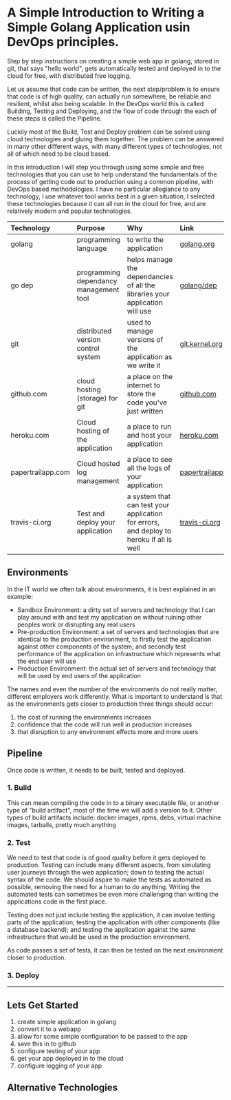 # A Simple Introduction to Writing a Simple Golang Application usin DevOps principles.

Step by step instructions on creating a simple web app in golang, stored in git, that says "hello world", gets automatically tested and deployed in to the cloud for free, with distributed free logging.

Let us assume that code can be written, the next step/problem is to ensure that code is of high quality, can actually run somewhere, be reliable and resilient,  whilst also being scalable.  In the DevOps world this is called Building, Testing and Deploying, and the flow of code through the each of these steps is called the Pipeline.

Luckily most of the Build, Test and Deploy problem can be solved using cloud technologies and gluing them together.  The problem can be answered in many other different ways, with many different types of technologies, not all of which need to be cloud based.

In this introduction I will step you through using some simple and free technologies that you can use to help understand the fundamentals of the process of getting code out to production using a common pipeline, with DevOps based methodologies. I have no particular allegiance to any technology, I use whatever tool works best in a given situation, I selected these technologies because it can all run in the cloud for free, and are relatively modern and popular technologies.


| Technology | Purpose | Why | Link |
|:--|:--|:--|:--|
| golang | programming language | to write the application | [golang.org](https://golang.org/) |
| go dep | programming dependancy management tool | helps manage the dependancies of all the libraries your application will use | [golang/dep](https://github.com/golang/dep) | 
| git | distributed version control system | used to manage versions of the application as we write it | [git.kernel.org](https://git.kernel.org/pub/scm/git/git.git/) | 
| github.com | cloud hosting (storage) for git | a place on the internet to store the code you've just written | [github.com](https://www.github.com/) |
| heroku.com | Cloud hosting of the application | a place to run and host your application | [heroku.com](https://heroku.com/) |
| papertrailapp.com | Cloud hosted log management | a place to see all the logs of your application | [papertrailapp.com](https://www.papertrailapp.com/) |
| travis-ci.org | Test and deploy your application | a system that can test your application for errors, and deploy to heroku if all is well | [travis-ci.org](https://www.travis-ci.org/) |


## Environments

In the IT world we often talk about environments, it is best explained in an example:

- Sandbox Environment: a dirty set of servers and technology that I can play around with and test my application on without ruining other peoples work or disrupting any real users
- Pre-production Environment: a set of servers and technologies that are identical to the production environment, to firstly test the application against other components of the system; and secondly test performance of the application on infrastructure which represents what the end user will use
- Production Environment: the actual set of servers and technology that will be used by end users of the application

The names and even the number of the environments do not really matter, different employers work differently.  What is important to understand is that as the environments gets closer to production three things should occur:

1. the cost of running the environments increases
2. confidence that the code will run well in production increases
3. that disruption to any environment effects more and more users


## Pipeline
Once code is written, it needs to be built, tested and deployed.

### 1. Build
This can mean compiling the code in to a binary executable file, or another type of "build artifact", most of the time we will add a version to it.  Other types of build artifacts include: docker images, rpms, debs, virtual machine images, tarballs, pretty much anything


### 2. Test
We need to test that code is of good quality before it gets deployed to production.  Testing can include many different aspects, from simulating user journeys through the web application; down to testing the actual syntax of the code.  We should aspire to make the tests as automated as possible, removing the need for a human to do anything.  Writing the automated tests can sometimes be even more challenging than writing the applications code in the first place. 

Testing does not just include testing the application, it can involve testing parts of the application; testing the application with other components (like a database backend); and testing the application against the same infrastructure that would be used in the production environment.

As code passes a set of tests, it can then be tested on the next environment closer to production.  
 
### 3. Deploy



---

## Lets Get Started 
1. create simple application in golang
1. convert it to a webapp
1. allow for some simple configuration to be passed to the app
1. save this in to github
1. configure testing of your app
1. get your app deployed in to the cloud
1. configure logging of your app
 

## Alternative Technologies


